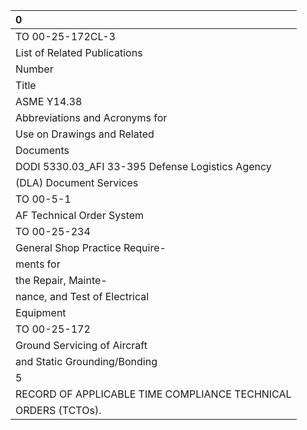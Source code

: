 | 0                                                |
|:-------------------------------------------------|
| TO 00-25-172CL-3                                 |
| List of Related Publications                     |
| Number                                           |
| Title                                            |
| ASME Y14.38                                      |
| Abbreviations and Acronyms for                   |
| Use on Drawings and Related                      |
| Documents                                        |
| DODI 5330.03_AFI 33-395 Defense Logistics Agency |
| (DLA) Document Services                          |
| TO 00-5-1                                        |
| AF Technical Order System                        |
| TO 00-25-234                                     |
| General Shop Practice Require-                   |
| ments for                                        |
| the Repair, Mainte-                              |
| nance, and Test of Electrical                    |
| Equipment                                        |
| TO 00-25-172                                     |
| Ground Servicing of Aircraft                     |
| and Static Grounding/Bonding                     |
| 5                                                |
| RECORD OF APPLICABLE TIME COMPLIANCE TECHNICAL   |
| ORDERS (TCTOs).                                  |
